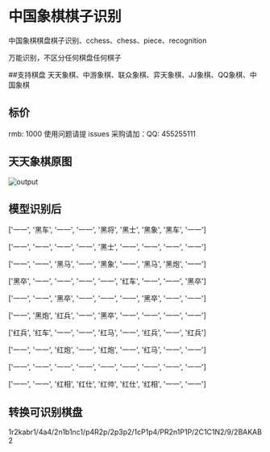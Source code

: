 # 中国象棋棋子识别

中国象棋棋盘棋子识别、cchess、chess、piece、recognition

万能识别，不区分任何棋盘任何棋子

##支持棋盘
天天象棋、中游象棋、联众象棋、弈天象棋、JJ象棋、QQ象棋、中国象棋

## 标价
rmb: 1000 使用问题请提 issues 采购请加：QQ: 455255111

## 天天象棋原图
![output](https://user-images.githubusercontent.com/10823306/222218139-2329801c-4d9f-40a6-b2d9-511d2bdc3bd9.png)

## 模型识别后
['一一', '黑车', '一一', '一一', '黑将', '黑士', '黑象', '黑车', '一一']

['一一', '一一', '一一', '一一', '黑士', '一一', '一一', '一一', '一一']

['一一', '一一', '黑马', '一一', '黑象', '一一', '黑马', '黑炮', '一一']

['黑卒', '一一', '一一', '一一', '一一', '红车', '一一', '一一', '黑卒']

['一一', '一一', '黑卒', '一一', '一一', '一一', '黑卒', '一一', '一一']

['一一', '黑炮', '红兵', '一一', '黑卒', '一一', '一一', '一一', '一一']

['红兵', '红车', '一一', '一一', '红马', '一一', '红兵', '一一', '红兵']

['一一', '一一', '红炮', '一一', '红炮', '一一', '红马', '一一', '一一']

['一一', '一一', '一一', '一一', '一一', '一一', '一一', '一一', '一一']

['一一', '一一', '红相', '红仕', '红帅', '红仕', '红相', '一一', '一一']

## 转换可识别棋盘
1r2kabr1/4a4/2n1b1nc1/p4R2p/2p3p2/1cP1p4/PR2n1P1P/2C1C1N2/9/2BAKAB2



